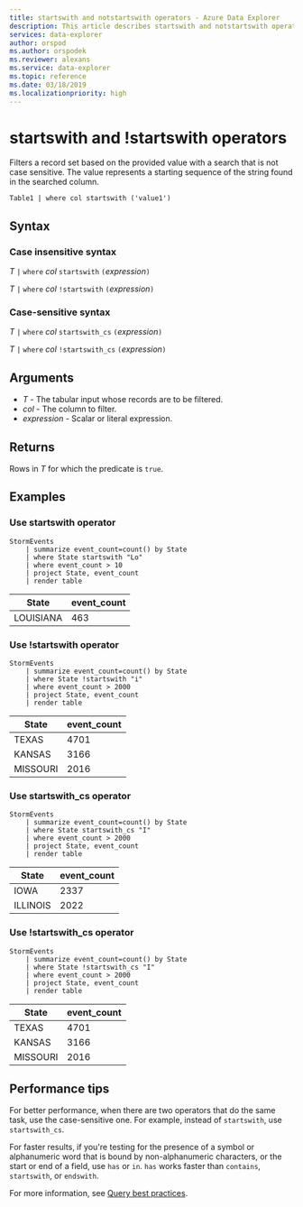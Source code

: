 ```yaml
---
title: startswith and notstartswith operators - Azure Data Explorer
description: This article describes startswith and notstartswith operators in Azure Data Explorer.
services: data-explorer
author: orspod
ms.author: orspodek
ms.reviewer: alexans
ms.service: data-explorer
ms.topic: reference
ms.date: 03/18/2019
ms.localizationpriority: high
---
```

# startswith and !startswith operators

Filters a record set based on the provided value with a search that is not case sensitive. The value represents a starting sequence of the string found in the searched column.

```kusto
Table1 | where col startswith ('value1')
```
 
## Syntax

### Case insensitive syntax

*T* `|` `where` *col* `startswith` `(`*expression*`)`   
 
*T* `|` `where` *col* `!startswith` `(`*expression*`)`   

### Case-sensitive syntax

*T* `|` `where` *col* `startswith_cs` `(`*expression*`)`   

*T* `|` `where` *col* `!startswith_cs` `(`*expression*`)`  

## Arguments

* *T* - The tabular input whose records are to be filtered.
* *col* - The column to filter.
* *expression* - Scalar or literal expression.

## Returns

Rows in *T* for which the predicate is `true`.

## Examples  

### Use startswith operator

```kusto
StormEvents
    | summarize event_count=count() by State
    | where State startswith "Lo"
    | where event_count > 10
    | project State, event_count
    | render table
```

|State|event_count|
|-----|-----------|
|LOUISIANA|463|  

### Use !startswith operator

```kusto
StormEvents
    | summarize event_count=count() by State
    | where State !startswith "i"
    | where event_count > 2000
    | project State, event_count
    | render table
```

|State|event_count|
|-----|-----------|
|TEXAS|4701|
|KANSAS|3166|
|MISSOURI|2016| 

### Use startswith_cs operator

```kusto
StormEvents
    | summarize event_count=count() by State
    | where State startswith_cs "I"
    | where event_count > 2000
    | project State, event_count
    | render table
```

|State|event_count|
|-----|-----------|
|IOWA|2337|
|ILLINOIS|2022| 

### Use !startswith_cs operator

```kusto
StormEvents
    | summarize event_count=count() by State
    | where State !startswith_cs "I"
    | where event_count > 2000
    | project State, event_count
    | render table
```

|State|event_count|
|-----|-----------|
|TEXAS|4701|
|KANSAS|3166|
|MISSOURI|2016| 

## Performance tips

For better performance, when there are two operators that do the same task, use the case-sensitive one.
For example, instead of `startswith`, use `startswith_cs`.

For faster results, if you're testing for the presence of a symbol or alphanumeric word that is bound by non-alphanumeric characters, or the start or end of a field, use `has` or `in`. 
`has` works faster than `contains`, `startswith`, or `endswith`.

For more information, see [Query best practices](best-practices.md).
